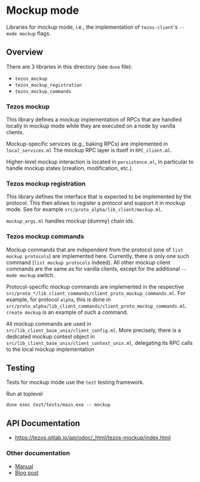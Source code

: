 # Mockup mode

Libraries for mockup mode, i.e., the implementation of
`tezos-client`'s `--mode mockup` flags.

## Overview

There are 3 libraries in this directory (see `dune` file):

* `tezos_mockup`
* `tezos_mockup_registration`
* `tezos_mockup_commands`


### Tezos mockup 

This library defines a mockup implementation of RPCs that are handled locally
in mockup mode while they are executed on a node by vanilla clients.

Mockup-specific services (e.g., baking RPCs) are implemented in `local_services.ml`
The mockup RPC layer is itself in `RPC_client.ml`.

Higher-level mockup interaction is located in `persistence.ml`, in particular to
handle mockup states (creation, modification, etc.).

### Tezos mockup registration

This library defines the interface that is expected to be implemented by
the protocol. This then allows to register a protocol and support it in
mockup mode. See for example `src/proto_alpha/lib_client/mockup.ml`.

`mockup_args.ml` handles mockup (dummy) chain ids.

### Tezos mockup commands

Mockup commands that are independent from the protocol (one of `list mockup
protocols`) are implemented here. Currently, there is only one such command
(`list mockup protocols` indeed). All other mockup client commands are the same as for
vanilla clients, except for the additional `--mode mockup` switch.

Protocol-specific mockup commands are implemented in the respective
`src/proto_*/lib_client_commands/client_proto_mockup_commands.ml`. For example,
for protocol `alpha`, this is done in
`src/proto_alpha/lib_client_commands/client_proto_mockup_commands.ml`.  `create
mockup` is an example of such a command.

All mockup commands are used in
`src/lib_client_base_unix/client_config.ml`. More precisely, there is a
dedicated mockup context object in
`src/lib_client_base_unix/client_context_unix.ml`, delegating its RPC calls to
the local mockup implementation


## Testing 

Tests for mockup mode use the `tezt` testing framework.

Run at toplevel

```
dune exec tezt/tests/main.exe -- mockup
```

## API Documentation

- https://tezos.gitlab.io/api/odoc/_html/tezos-mockup/index.html

### Other documentation

- [Manual](https://tezos.gitlab.io/user/mockup.html)
- [Blog post](https://blog.nomadic-labs.com/introducing-mockup-mode-for-tezos-client.html)

